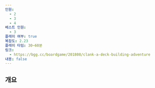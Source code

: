 ```yaml
---
인원:
  - 2
  - 3
  - 4
베스트 인원:
  - 3
플레이 여부: true
복잡도: 2.23
플레이 타임: 30~60분
링크:
  - https://bgg.cc/boardgame/201808/clank-a-deck-building-adventure
내용: false
---
```

## 개요